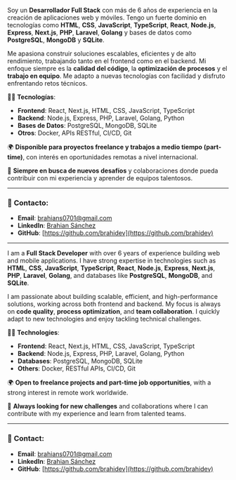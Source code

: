 Soy un **Desarrollador Full Stack** con más de 6 años de experiencia en la creación de aplicaciones web y móviles. Tengo un fuerte dominio en tecnologías como **HTML**, **CSS**, **JavaScript**, **TypeScript**, **React**, **Node.js**, **Express**, **Next.js**, **PHP**, **Laravel**, **Golang** y bases de datos como **PostgreSQL**, **MongoDB** y **SQLite**.

Me apasiona construir soluciones escalables, eficientes y de alto rendimiento, trabajando tanto en el frontend como en el backend. Mi enfoque siempre es la **calidad del código**, la **optimización de procesos** y el **trabajo en equipo**. Me adapto a nuevas tecnologías con facilidad y disfruto enfrentando retos técnicos.

👨‍💻 **Tecnologías**:
- **Frontend**: React, Next.js, HTML, CSS, JavaScript, TypeScript
- **Backend**: Node.js, Express, PHP, Laravel, Golang, Python
- **Bases de Datos**: PostgreSQL, MongoDB, SQLite
- **Otros**: Docker, APIs RESTful, CI/CD, Git

🌍 **Disponible para proyectos freelance y trabajos a medio tiempo (part-time)**, con interés en oportunidades remotas a nivel internacional.

🚀 **Siempre en busca de nuevos desafíos** y colaboraciones donde pueda contribuir con mi experiencia y aprender de equipos talentosos.

---

### 📩 **Contacto**:
- **Email**: [brahians0701@gmail.com](mailto:brahians0701@gmail.com)
- **LinkedIn**: [Brahian Sánchez](https://www.linkedin.com/in/brahian-sanchez-197a75139/)
- **GitHub**: [https://github.com/brahidev](https://github.com/brahidev)


------------------------------------------------------------------------------------------------------------------------------------------

I am a **Full Stack Developer** with over 6 years of experience building web and mobile applications. I have strong expertise in technologies such as **HTML**, **CSS**, **JavaScript**, **TypeScript**, **React**, **Node.js**, **Express**, **Next.js**, **PHP**, **Laravel**, **Golang**, and databases like **PostgreSQL**, **MongoDB**, and **SQLite**.

I am passionate about building scalable, efficient, and high-performance solutions, working across both frontend and backend. My focus is always on **code quality**, **process optimization**, and **team collaboration**. I quickly adapt to new technologies and enjoy tackling technical challenges.

👨‍💻 **Technologies**:
- **Frontend**: React, Next.js, HTML, CSS, JavaScript, TypeScript
- **Backend**: Node.js, Express, PHP, Laravel, Golang, Python
- **Databases**: PostgreSQL, MongoDB, SQLite
- **Others**: Docker, RESTful APIs, CI/CD, Git

🌍 **Open to freelance projects and part-time job opportunities**, with a strong interest in remote work worldwide.

🚀 **Always looking for new challenges** and collaborations where I can contribute with my experience and learn from talented teams.

---

### 📩 **Contact**:
- **Email**: [brahians0701@gmail.com](mailto:brahians0701@gmail.com)
- **LinkedIn**: [Brahian Sánchez](https://www.linkedin.com/in/brahian-sanchez-197a75139/)
- **GitHub**: [https://github.com/brahidev](https://github.com/brahidev)

